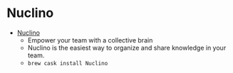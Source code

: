 # Nuclino
- [Nuclino](https://www.nuclino.com/)
  -  Empower your team with a collective brain
  - Nuclino is the easiest way to organize and share knowledge in your team.
  - `brew cask install Nuclino`
